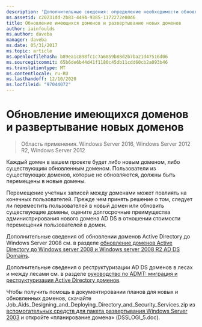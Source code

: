 ```yaml
---
description: 'Дополнительные сведения: определение необходимости обновления существующих доменов или развертывание новых доменов'
ms.assetid: c20231dd-2b83-4494-9385-1172272e00d6
title: Обновление имеющихся доменов и развертывание новых доменов
author: iainfoulds
ms.author: daveba
manager: daveba
ms.date: 05/31/2017
ms.topic: article
ms.openlocfilehash: b89ea1c898fc1c7a6859b88d2b7ba21d47516d06
ms.sourcegitcommit: 65b6de6b44d41f1180c45db11cdd60cb2a093b46
ms.translationtype: MT
ms.contentlocale: ru-RU
ms.lasthandoff: 12/10/2020
ms.locfileid: "97044072"
---
```

# <a name="determining-whether-to-upgrade-existing-domains-or-deploy-new-domains"></a>Обновление имеющихся доменов и развертывание новых доменов

> Область применения. Windows Server 2016, Windows Server 2012 R2, Windows Server 2012

Каждый домен в вашем проекте будет либо новым доменом, либо существующим обновленным доменом. Пользователи из существующих доменов, которые не обновляются, должны быть перемещены в новые домены.

Перемещение учетных записей между доменами может повлиять на конечных пользователей. Прежде чем принять решение о том, следует ли переместить пользователей в новый домен или обновить существующие домены, оцените долгосрочные преимущества администрирования нового домена AD DS в отношении стоимости перемещения пользователей в домен.

Дополнительные сведения об обновлении доменов Active Directory до Windows Server 2008 см. в разделе [обновление доменов Active Directory до Windows server 2008 и Windows server 2008 R2 AD DS Domains](/previous-versions/windows/it-pro/windows-server-2008-r2-and-2008/cc731188(v=ws.10)).

Дополнительные сведения о реструктуризации AD DS доменов в лесах и между лесами см. в разделе [руководство по ADMT: миграция и реструктуризация Active Directory доменов](/previous-versions/windows/it-pro/windows-server-2008-r2-and-2008/cc974332(v=ws.10)).

Чтобы получить помощь в документировании планов для новых и обновленных доменов, скачайте Job_Aids_Designing_and_Deploying_Directory_and_Security_Services.zip из [вспомогательных средств для пакета развертывания Windows Server 2003](https://microsoft.com/download/details.aspx?id=9608) и откройте «планирование домена» (DSSLOGI_5.doc).
